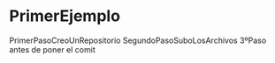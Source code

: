 
# PrimerEjemplo
PrimerPasoCreoUnRepositorio
SegundoPasoSuboLosArchivos
3ºPaso antes de poner el comit
